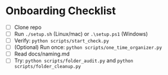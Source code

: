 # Onboarding Checklist
- [ ] Clone repo
- [ ] Run `./setup.sh` (Linux/mac) or `.\setup.ps1` (Windows)
- [ ] Verify: `python scripts/start_check.py`
- [ ] (Optional) Run once: `python scripts/one_time_organizer.py`
- [ ] Read docs/naming.md
- [ ] Try: `python scripts/folder_audit.py` and `python scripts/folder_cleanup.py`
